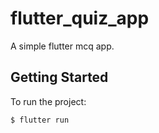 # flutter_quiz_app
A simple flutter mcq app.

## Getting Started
To run the project:

```bash
$ flutter run
```
